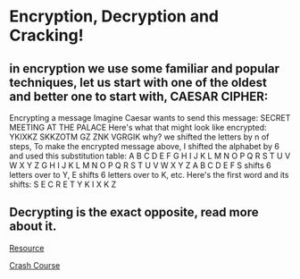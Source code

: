 # Encryption, Decryption and Cracking!
## in encryption we use some familiar and popular techniques, let us start with one of the oldest and better one to start with, **CAESAR CIPHER**:
Encrypting a message
Imagine Caesar wants to send this message:
SECRET MEETING AT THE PALACE
Here's what that might look like encrypted:
YKIXKZ SKKZOTM GZ ZNK VGRGIK
why? we shifted the letters by n of steps, To make the encrypted message above, I shifted the alphabet by 6 and used this substitution table:
A	B	C	D	E	F	G	H	I	J	K	L	M	N	O	P	Q	R	S	T	U	V	W	X	Y	Z
G	H	I	J	K	L	M	N	O	P	Q	R	S	T	U	V	W	X	Y	Z	A	B	C	D	E	F
S shifts 6 letters over to Y, E shifts 6 letters over to K, etc. Here's the first word and its shifts:
S	E	C	R	E	T
Y	K	I	X	K	Z
## Decrypting is the exact opposite, read more about it.

[Resource](https://www.khanacademy.org/computing/computers-and-internet/xcae6f4a7ff015e7d:online-data-security/xcae6f4a7ff015e7d:data-encryption-techniques/a/encryption-decryption-and-code-cracking)

[Crash Course](https://www.youtube.com/watch?v=jhXCTbFnK8o)
